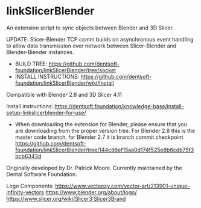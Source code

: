 # linkSlicerBlender
An extension script to sync objects between Blender and 3D Slicer.

UPDATE: Slicer-Blender TCP comm builds on asynchronous event handling to allow data transmission over network between Slicer-Blender and Blender-Blender instances.
- BUILD TREE: https://github.com/dentsoft-foundation/linkSlicerBlender/tree/socket
- INSTALL INSTRUCTIONS: https://github.com/dentsoft-foundation/linkSlicerBlender/wiki/Install

Compatible with Blender 2.8 and 3D Slicer 4.11

Install instructions: https://dentsoft.foundation/knowledge-base/install-setup-linkslicerblender-for-use/
- When downloading the extension for Blender, please ensure that you are downloading from the proper version tree. For Blender 2.8 this is the master code branch, for Blender 2.7 it is branch commit checkpoint https://github.com/dentsoft-foundation/linkSlicerBlender/tree/144cd6ef15aa0d174f525e8b6cdb75f3bcb6343d

Originally developed by Dr. Patrick Moore. Currently maintained by the Dental Software Foundation.

Logo Components: 
https://www.vecteezy.com/vector-art/213901-unique-infinity-vectors 
https://www.blender.org/about/logo/ 
https://www.slicer.org/wiki/Slicer3:Slicer3Brand
